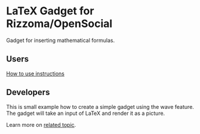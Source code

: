 # LaTeX Gadget for Rizzoma/OpenSocial

Gadget for inserting mathematical formulas.

## Users
[How to use instructions](https://rizzoma.com/topic/101a6e3b0cfeb5734ce65b10fc85ffde/)

## Developers
This is small example how to create a simple gadget using the wave feature.  
The gadget will take an input of LaTeX and render it as a picture.

Learn more on [related topic](https://rizzoma.com/topic/ec233aca0354f039c71c3e38bb5a3c69/0_b_3g6p_3h927/).
